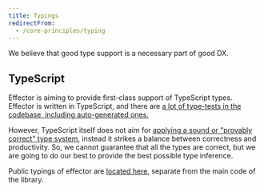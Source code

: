 ```yaml
---
title: Typings
redirectFrom:
  - /core-principles/typing
---
```


We believe that good type support is a necessary part of good DX.

## TypeScript

Effector is aiming to provide first-class support of TypeScript types.
Effector is written in TypeScript, and there are [a lot of type-tests in the codebase, including auto-generated ones.](https://github.com/effector/effector/tree/master/src/types)

However, TypeScript itself does not aim for [applying a sound or "provably correct" type system](https://github.com/Microsoft/TypeScript/wiki/TypeScript-Design-Goals#non-goals), instead it strikes a balance between correctness and productivity.
So, we cannot guarantee that all the types are correct, but we are going to do our best to provide the best possible type inference.

Public typings of effector are [located here](https://github.com/effector/effector/blob/master/packages/effector/index.d.ts), separate from the main code of the library.
